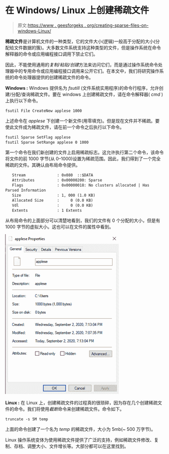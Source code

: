 # 在 Windows/ Linux 上创建稀疏文件

> 原文:[https://www . geesforgeks . org/creating-sparse-files-on-windows-Linux/](https://www.geeksforgeeks.org/creating-sparse-files-on-windows-linux/)

**稀疏文件**是计算机文件的一种类型，它的文件大小(逻辑)一般高于分配的大小(分配给文件数据的簇)。大多数文件系统支持这种类型的文件，但是操作系统在命令解释器的命令或应用编程接口调用下禁止它们。

因此，不能使用通用的*复制/粘贴/创建*方法来访问它们，而是通过操作系统命令处理器中的专用命令或应用编程接口调用来公开它们。在本文中，我们将研究操作系统的命令处理器提供的创建稀疏文件的命令。

**Windows :**
Windows 提供名为 *fsutilI* (文件系统实用程序)的命令行程序，允许创建/分配/查询稀疏文件。要在 windows 上创建稀疏文件，请在命令解释器( *cmd* )上执行以下命令。

```
fsutil File CreateNew applese 1000

```

上述命令在 *applese* 下创建一个新文件(用零填充)。但是现在文件并不稀疏。要使此文件成为稀疏文件，请在前一个命令之后执行以下命令。

```
fsutil Sparse SetFlag applese
fsutil Sparse SetRange applese 0 1000

```

第一个命令在我们新创建的文件上启用稀疏标志。这允许执行第二个命令，该命令将文件的前 1000 字节(从 0–1000)设置为稀疏范围。因此，我们得到了一个完全稀疏的文件。其确认由布局命令提供。

```
   Stream              : 0x080  ::$DATA
   Attributes          : 0x00000200: Sparse
   Flags               : 0x00000018: No clusters allocated | Has Parsed Information
   Size                : 1, 000 (1.0 KB)
   Allocated Size      :     0 (0.0 KB)
   Vdl                 :     0 (0.0 KB)
   Extents             : 1 Extents   

```

从布局命令的上面部分可以清楚地看到，我们的文件有 0 个分配的大小，但是有 1000 字节的虚拟大小。这也可以在文件的属性中看到。

![](img/47104e3ab9c7ece951b2781970af09e3.png)

**Linux :**
在 Linux 上，创建稀疏文件的过程真的很琐碎，因为存在几个创建稀疏文件的命令。我们将使用*截断*命令来创建稀疏文件。命令如下。

```
truncate -s 5M temp

```

上面的命令创建了一个名为 *temp* 的稀疏文件，大小为 5mb(~ 500 万字节)。

Linux 操作系统变体为使用稀疏文件提供了广泛的支持，例如稀疏文件修改、复制、存档、调整大小、文件增长等。大部分都可以在这里找到。